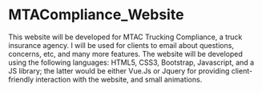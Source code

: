 # MTACompliance_Website

This website will be developed for MTAC Trucking Compliance, a truck insurance agency. I will be used for clients to email about questions, concerns, etc, and many more features. The website will be developed using the following languages: HTML5, CSS3, Bootstrap, Javascript, and
a JS library; the latter would be either Vue.Js or Jquery for providing client-friendly interaction with the website, and small animations.
